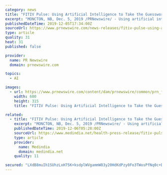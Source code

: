 ```yaml
---
category: news
title: "FITIV Pulse: Using Artificial Intelligence to Take the Guesswork Out of Weight Loss"
excerpt: "MONCTON, NB, Dec. 5, 2019 /PRNewswire/ - Using artificial intelligence, FITIV PULSE can intelligently predict a user's rate of weight loss and provide curated activity and nutrition advice to help them reach their goals. This new feature is called FITIV Insights - making it easier than ever to interpret health and fitness data by displaying ..."
publishedDateTime: 2019-12-05T17:34:00Z
sourceUrl: https://www.prnewswire.com/news-releases/fitiv-pulse-using-artificial-intelligence-to-take-the-guesswork-out-of-weight-loss-300970224.html
type: article
quality: 31
heat: 31
published: false

provider:
  name: PR Newswire
  domain: prnewswire.com

topics:
  - AI

images:
  - url: https://www.prnewswire.com/content/dam/prnewswire/common/prn_facebook_sharing_logo.jpg
    width: 600
    height: 315
    title: "FITIV Pulse: Using Artificial Intelligence to Take the Guesswork Out of Weight Loss"

related:
  - title: "FITIV Pulse: Using Artificial Intelligence to Take the Guesswork Out of Weight Loss"
    excerpt: "MONCTON, NB, Dec. 5, 2019 /PRNewswire/ - Using artificial intelligence, FITIV PULSE can intelligently predict a user's rate of weight loss and provide curated activity and nutrition advice to help them reach their goals. This new feature is called FITIV Insights - making it easier than ever to interpret health and fitness data by displaying ..."
    publishedDateTime: 2019-12-06T05:28:00Z
    sourceUrl: https://www.medindia.net/health-press-release/fitiv-pulse-using-artificial-intelligence-to-take-the-guesswork-out-of-weight-loss-443010-1.htm
    type: article
    provider:
      name: Medindia
      domain: medindia.net
    quality: 11

secured: "LXdB8muIh1SUhzLxH75K+ksdplWVgammW83y20HdKdPzy0Fo3TWosPfNq0c+DUau6OyXNZx762nK3sgze1Ymhet+7N7xfpgkqKT0WAlNQdJAoqSxCSvwA/L5ftQCw7Iu5U6Z34c+uZDcdGp2kmM8FTxgauX9fwqnD5+VcEy3cbSxLtAcQixI3I36sxLfZ0CpPfdUY5RfUWwHYLPTU/J7U5EizHynlKijlIA/kpCppRIAMUmIqhz3BstT0GVfA84tl1uDwwwwcOYCagXrSEX2Mg==;FUueBARj5z9GEndMwS99gw=="
---
```


